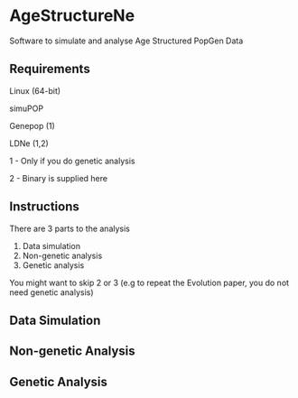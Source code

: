 AgeStructureNe
==============

Software to simulate and analyse Age Structured PopGen Data


Requirements
------------

Linux (64-bit)

simuPOP

Genepop (1)

LDNe (1,2)


1 - Only if you do genetic analysis

2 - Binary is supplied here


Instructions
------------

There are 3 parts to the analysis

1. Data simulation
2. Non-genetic analysis
3. Genetic analysis

You might want to skip 2 or 3 (e.g to repeat the Evolution paper, you do not
need genetic analysis)


Data Simulation
---------------

Non-genetic Analysis
--------------------

Genetic Analysis
----------------

